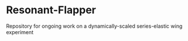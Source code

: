 # Resonant-Flapper
Repository for ongoing work on a dynamically-scaled series-elastic wing experiment

